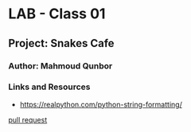 # LAB - Class 01

## Project: Snakes Cafe

### Author: Mahmoud Qunbor

### Links and Resources

- https://realpython.com/python-string-formatting/

[pull request](https://github.com/modesq/snakes-cafe/pull/1)
